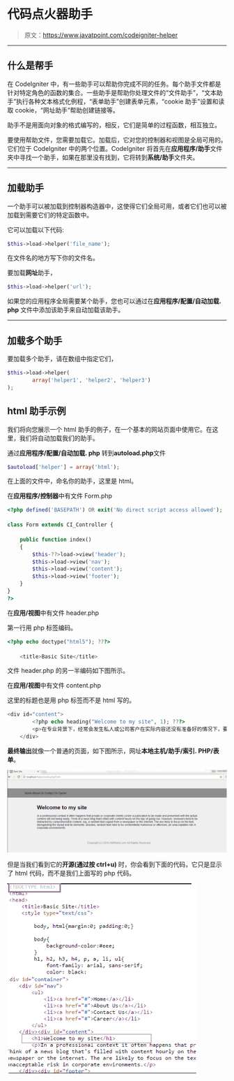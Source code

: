 # 代码点火器助手

> 原文：<https://www.javatpoint.com/codeigniter-helper>

* * *

## 什么是帮手

在 CodeIgniter 中，有一些助手可以帮助你完成不同的任务。每个助手文件都是针对特定角色的函数的集合。一些助手是帮助你处理文件的“文件助手”，“文本助手”执行各种文本格式化例程，“表单助手”创建表单元素，“cookie 助手”设置和读取 cookie，“网址助手”帮助创建链接等。

助手不是用面向对象的格式编写的，相反，它们是简单的过程函数，相互独立。

要使用帮助文件，您需要加载它。加载后，它对您的控制器和视图是全局可用的。它们位于 CodeIgniter 中的两个位置。CodeIgniter 将首先在**应用程序/助手**文件夹中寻找一个助手，如果在那里没有找到，它将转到**系统/助手**文件夹。

* * *

## 加载助手

一个助手可以被加载到控制器构造器中，这使得它们全局可用，或者它们也可以被加载到需要它们的特定函数中。

它可以加载以下代码:

```php
$this->load->helper('file_name');

```

在文件名的地方写下你的文件名。

要加载**网址**助手，

```php
$this->load->helper('url');

```

如果您的应用程序全局需要某个助手，您也可以通过在**应用程序/配置/自动加载. php** 文件中添加该助手来自动加载该助手。

* * *

## 加载多个助手

要加载多个助手，请在数组中指定它们，

```php
$this->load->helper(
		array('helper1', 'helper2', 'helper3')
);

```

## html 助手示例

我们将向您展示一个 html 助手的例子，在一个基本的网站页面中使用它。在这里，我们将自动加载我们的助手。

通过**应用程序/配置/自动加载. php** 转到**autoload.php**文件

```php
$autoload['helper'] = array('html');

```

在上面的文件中，命名你的助手，这里是 html。

在**应用程序/控制器**中有文件 Form.php

```php
<?php defined('BASEPATH') OR exit('No direct script access allowed');

class Form extends CI_Controller {

	public function index()
	{
		$this-??>load->view('header');
		$this->load->view('nav');
		$this->load->view('content');
		$this->load->view('footer');
	}
}	
?>

```

在**应用/视图**中有文件 header.php

第一行用 php 标签编码。

```php
<?php echo doctype("html5"); ???>

	<title>Basic Site</title>

```

文件 header.php 的另一半编码如下图所示。

在**应用/视图**中有文件 content.php

这里的标题也是用 php 标签而不是 html 写的。

```php
<div id="content">
		<?php echo heading("Welcome to my site", 1); ???>
		<p>在专业背景下，经常会发生私人或公司客户在实际内容还没有准备好的情况下，要求制作和呈现一份出版物。想象一下，在直播当天，新闻博客每小时都充满了内容。然而，评论者往往会被可理解的内容分散注意力，比如从报纸或互联网上复制的随机文本。很可能会专注于文本，而忽略布局及其元素。除此之外，随意的文字有可能会带来莫名其妙的幽默或冒犯，这在公司环境中是不可接受的风险。</p>
	</div>

```

**最终输出**就像一个普通的页面，如下图所示，网址**本地主机/助手/索引. PHP/表单**。

![COdeigniter Helper 6](img/3846b224c85625f09594873250e49694.png)

但是当我们看到它的**开源(通过按 ctrl+u)** 时，你会看到下面的代码，它只是显示了 html 代码，而不是我们上面写的 php 代码。

![COdeigniter Helper 7](img/8c8df55ff8043dde65e508d0cb541085.png)